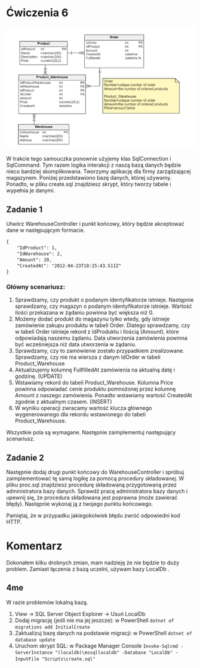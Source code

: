 ﻿# Ćwiczenia 6

![entity diagram](diagram.png)

W trakcie tego samouczka ponownie użyjemy klas SqlConnection i SqlCommand. Tym razem logika interakcji z
naszą bazą danych będzie nieco bardziej skomplikowana. Tworzymy aplikację dla firmy zarządzającej
magazynem. Poniżej przedstawiono bazę danych, której używamy. Ponadto, w pliku create.sql znajdziesz skrypt,
który tworzy tabele i wypełnia je danymi.

## Zadanie 1
Utwórz WarehouseController i punkt końcowy, który będzie akceptować dane w następującym formacie.

```
{
	"IdProduct": 1,
	"IdWarehouse": 2,
	"Amount": 20,
	"CreatedAt": "2012-04-23T18:25:43.511Z"
}
```

### Główny scenariusz:

1. Sprawdzamy, czy produkt o podanym identyfikatorze istnieje. Następnie sprawdzamy, czy magazyn o podanym identyfikatorze istnieje. Wartość ilości przekazana w żądaniu powinna być większa niż 0.
1. Możemy dodać produkt do magazynu tylko wtedy, gdy istnieje zamówienie zakupu produktu w tabeli Order. 
Dlatego sprawdzamy, czy w tabeli Order istnieje rekord z IdProduktu i Ilością (Amount), które odpowiadają naszemu żądaniu. 
Data utworzenia zamówienia powinna być wcześniejsza niż data utworzenia w żądaniu.
1. Sprawdzamy, czy to zamówienie zostało przypadkiem zrealizowane. Sprawdzamy, czy nie ma wiersza z danym IdOrder w tabeli Product_Warehouse
1. Aktualizujemy kolumnę FullfilledAt zamówienia na aktualną datę i godzinę. (UPDATE)
1.  Wstawiamy rekord do tabeli Product_Warehouse. Kolumna Price powinna odpowiadać cenie produktu 
pomnożonej przez kolumnę Amount z naszego zamówienia. Ponadto wstawiamy wartość CreatedAt zgodnie z aktualnym czasem. (INSERT)
1. W wyniku operacji zwracamy wartość klucza głównego wygenerowanego dla rekordu wstawionego do tabeli Product_Warehouse.


Wszystkie pola są wymagane. Następnie zaimplementuj następujący scenariusz.

## Zadanie 2

Następnie dodaj drugi punkt końcowy do WarehouseController i spróbuj zaimplementować tę samą logikę za pomocą procedury składowanej. 
W pliku proc.sql znajdziesz procedurę składowaną przygotowaną przez administratora bazy danych. 
Sprawdź pracę administratora bazy danych i upewnij się, że procedura składowana jest poprawna (może zawierać błędy). 
Następnie wykonaj ją z twojego punktu końcowego.

Pamiętaj, że w przypadku jakiegokolwiek błędu zwróć odpowiedni kod HTTP.

# Komentarz

Dokonałem kilku drobnych zmian, mam nadzieję że nie będzie to duży problem.
Zamiast łączenia z bazą uczelni, używam bazy LocalDb .


## 4me
W razie problemów lokalną bazą.

1. View -> SQL Server Object Explorer -> Usuń LocalDb
1. Dodaj migrację (jeśli nie ma jej jeszcze): w PowerShell `dotnet ef migrations add InitialCreate`
1. Zaktualizuj bazę danych na podstawie migracji: w PowerShell `dotnet ef database update`
1.  Uruchom skrypt SQL: w Package Manager Console `Invoke-Sqlcmd -ServerInstance "(localdb)\mssqllocaldb" -Database "LocalDb" -InputFile "Scripts\create.sql"`